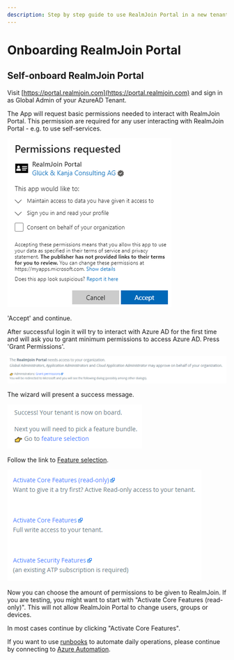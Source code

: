 ```yaml
---
description: Step by step guide to use RealmJoin Portal in a new tenant
---
```


# Onboarding RealmJoin Portal

## Self-onboard RealmJoin Portal

Visit [https://portal.realmjoin.com](https://portal.realmjoin.com) and sign in as Global Admin of your AzureAD Tenant.

The App will request basic permissions needed to interact with RealmJoin Portal. This permission are required for any user interacting with RealmJoin Portal - e.g. to use self-services.

![Initial Sign In](../.gitbook/assets/onboarding-img1.png)

'Accept' and continue.

After successful login it will try to interact with Azure AD for the first time and will ask you to grant minimum permissions to access Azure AD. Press 'Grant Permissions'.

![Grant minimum permissions - redirect](../.gitbook/assets/onboarding-img2.png)

The wizard will present a success message.

![Grant minimum permissions - redirect](../.gitbook/assets/onboarding-img3.png)

Follow the link to [Feature selection](https://portal.realmjoin.com/organization/features).

![Feature selection](../.gitbook/assets/onboarding-img4.png)

Now you can choose the amount of permissions to be given to RealmJoin. If you are testing, you might want to start with "Activate Core Features (read-only)". This will not allow RealmJoin Portal to change users, groups or devices.

In most cases continue by clicking "Activate Core Features".

If you want to use [runbooks](../runbooks/README.md) to automate daily operations, please continue by connecting to [Azure Automation](connecting-azure-automation.md).
